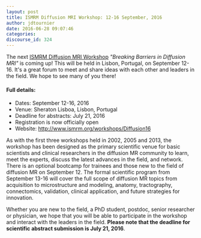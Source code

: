 ```yaml
---
layout: post
title: ISMRM Diffusion MRI Workshop: 12-16 September, 2016
author: jdtournier
date: 2016-06-28 09:07:46
categories:
discourse_id: 324
---
```

The next [ISMRM Diffusion MRI Workshop](http://www.ismrm.org/workshops/Diffusion16)  _"Breaking Barriers in Diffusion MRI"_ is coming up! This will be held in Lisbon, Portugal, on September 12-16. It's a great forum to meet and share ideas with each other and leaders in the field. We hope to see many of you there!



#### Full details:

* Dates: September 12-16, 2016
* Venue: Sheraton Lisboa, Lisbon, Portugal
* Deadline for abstracts: July 21, 2016
* Registration is now officially open
* Website: http://www.ismrm.org/workshops/Diffusion16


As with the first three workshops held in 2002, 2005 and 2013, the workshop has been designed as the primary scientific venue for basic scientists and clinical researchers in the diffusion MR community to learn, meet the experts, discuss the latest advances in the field, and network. There is an optional bootcamp for trainees and those new to the field of diffusion MR on September 12. The formal scientific program from September 13-16 will cover the full scope of diffusion MR topics from acquisition to microstructure and modeling, anatomy, tractography, connectomics, validation, clinical application, and future strategies for innovation.

Whether you are new to the field, a PhD student, postdoc, senior researcher or physician, we hope that you will be able to participate in the workshop and interact with the leaders in the field. **Please note that the deadline for scientific abstract submission is July 21, 2016**.
            